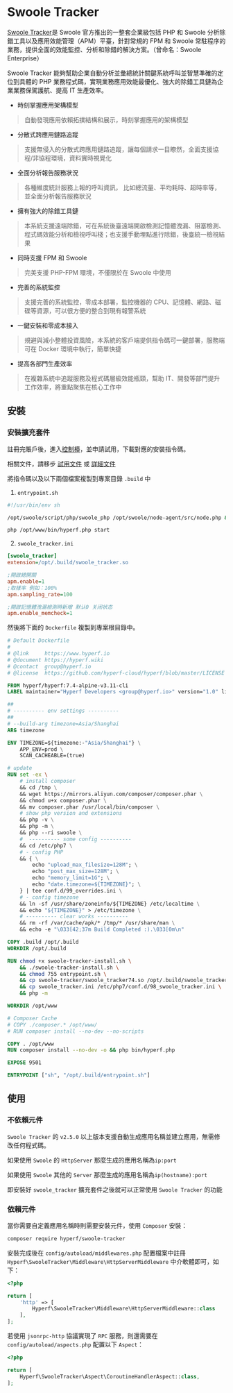 # Swoole Tracker

[Swoole Tracker](https://www.swoole-cloud.com/tracker.html)是 Swoole 官方推出的一整套企業級包括 PHP 和  Swoole 分析除錯工具以及應用效能管理（APM）平臺，針對常規的 FPM 和 Swoole 常駐程序的業務，提供全面的效能監控、分析和除錯的解決方案。（曾命名：Swoole Enterprise）

Swoole Tracker 能夠幫助企業自動分析並彙總統計關鍵系統呼叫並智慧準確的定位到具體的 PHP 業務程式碼，實現業務應用效能最優化、強大的除錯工具鏈為企業業務保駕護航、提高 IT 生產效率。

- 時刻掌握應用架構模型
> 自動發現應用依賴拓撲結構和展示，時刻掌握應用的架構模型

- 分散式跨應用鏈路追蹤
> 支援無侵入的分散式跨應用鏈路追蹤，讓每個請求一目瞭然，全面支援協程/非協程環境，資料實時視覺化

- 全面分析報告服務狀況
> 各種維度統計服務上報的呼叫資訊， 比如總流量、平均耗時、超時率等，並全面分析報告服務狀況

- 擁有強大的除錯工具鏈
> 本系統支援遠端除錯，可在系統後臺遠端開啟檢測記憶體洩漏、阻塞檢測、程式碼效能分析和檢視呼叫棧；也支援手動埋點進行除錯，後臺統一檢視結果

- 同時支援 FPM 和 Swoole
> 完美支援 PHP-FPM 環境，不僅限於在 Swoole 中使用

- 完善的系統監控
> 支援完善的系統監控，零成本部署，監控機器的 CPU、記憶體、網路、磁碟等資源，可以很方便的整合到現有報警系統

- 一鍵安裝和零成本接入
> 規避與減小整體投資風險，本系統的客戶端提供指令碼可一鍵部署，服務端可在 Docker 環境中執行，簡單快捷

- 提高各部門生產效率
> 在複雜系統中追蹤服務及程式碼層級效能瓶頸，幫助 IT、開發等部門提升工作效率，將重點聚焦在核心工作中

## 安裝

### 安裝擴充套件

註冊完賬戶後，進入[控制檯](https://business.swoole.com/SwooleTracker/catdemo)，並申請試用，下載對應的安裝指令碼。

相關文件，請移步 [試用文件](https://www.kancloud.cn/swoole-inc/ee-base-wiki/1214079) 或 [詳細文件](https://www.kancloud.cn/swoole-inc/ee-help-wiki/1213080) 

將指令碼以及以下兩個檔案複製到專案目錄 `.build` 中

1. `entrypoint.sh`

```bash
#!/usr/bin/env sh

/opt/swoole/script/php/swoole_php /opt/swoole/node-agent/src/node.php &

php /opt/www/bin/hyperf.php start

```

2. `swoole_tracker.ini`

```ini
[swoole_tracker]
extension=/opt/.build/swoole_tracker.so

;開啟總開關
apm.enable=1
;取樣率 例如：100%
apm.sampling_rate=100

;開啟記憶體洩漏檢測時新增 默认0 关闭状态
apm.enable_memcheck=1
```

然後將下面的 `Dockerfile` 複製到專案根目錄中。

```dockerfile
# Default Dockerfile
#
# @link     https://www.hyperf.io
# @document https://hyperf.wiki
# @contact  group@hyperf.io
# @license  https://github.com/hyperf-cloud/hyperf/blob/master/LICENSE

FROM hyperf/hyperf:7.4-alpine-v3.11-cli
LABEL maintainer="Hyperf Developers <group@hyperf.io>" version="1.0" license="MIT" app.name="Hyperf"

##
# ---------- env settings ----------
##
# --build-arg timezone=Asia/Shanghai
ARG timezone

ENV TIMEZONE=${timezone:-"Asia/Shanghai"} \
    APP_ENV=prod \
    SCAN_CACHEABLE=(true)

# update
RUN set -ex \
    # install composer
    && cd /tmp \
    && wget https://mirrors.aliyun.com/composer/composer.phar \
    && chmod u+x composer.phar \
    && mv composer.phar /usr/local/bin/composer \
    # show php version and extensions
    && php -v \
    && php -m \
    && php --ri swoole \
    #  ---------- some config ----------
    && cd /etc/php7 \
    # - config PHP
    && { \
        echo "upload_max_filesize=128M"; \
        echo "post_max_size=128M"; \
        echo "memory_limit=1G"; \
        echo "date.timezone=${TIMEZONE}"; \
    } | tee conf.d/99_overrides.ini \
    # - config timezone
    && ln -sf /usr/share/zoneinfo/${TIMEZONE} /etc/localtime \
    && echo "${TIMEZONE}" > /etc/timezone \
    # ---------- clear works ----------
    && rm -rf /var/cache/apk/* /tmp/* /usr/share/man \
    && echo -e "\033[42;37m Build Completed :).\033[0m\n"

COPY .build /opt/.build
WORKDIR /opt/.build

RUN chmod +x swoole-tracker-install.sh \
    && ./swoole-tracker-install.sh \
    && chmod 755 entrypoint.sh \
    && cp swoole-tracker/swoole_tracker74.so /opt/.build/swoole_tracker.so \
    && cp swoole_tracker.ini /etc/php7/conf.d/98_swoole_tracker.ini \
    && php -m

WORKDIR /opt/www

# Composer Cache
# COPY ./composer.* /opt/www/
# RUN composer install --no-dev --no-scripts

COPY . /opt/www
RUN composer install --no-dev -o && php bin/hyperf.php

EXPOSE 9501

ENTRYPOINT ["sh", "/opt/.build/entrypoint.sh"]

```

## 使用

### 不依賴元件

`Swoole Tracker` 的 `v2.5.0` 以上版本支援自動生成應用名稱並建立應用，無需修改任何程式碼。

如果使用 `Swoole` 的 `HttpServer` 那麼生成的應用名稱為`ip:port`

如果使用 `Swoole` 其他的 `Server` 那麼生成的應用名稱為`ip(hostname):port`

即安裝好 `swoole_tracker` 擴充套件之後就可以正常使用 `Swoole Tracker` 的功能

### 依賴元件

當你需要自定義應用名稱時則需要安裝元件，使用 `Composer` 安裝：

```bash
composer require hyperf/swoole-tracker
```

安裝完成後在 `config/autoload/middlewares.php` 配置檔案中註冊 `Hyperf\SwooleTracker\Middleware\HttpServerMiddleware` 中介軟體即可，如下：

```php
<?php

return [
    'http' => [
        Hyperf\SwooleTracker\Middleware\HttpServerMiddleware::class
    ],
];
```

若使用 `jsonrpc-http` 協議實現了 `RPC` 服務，則還需要在 `config/autoload/aspects.php` 配置以下 `Aspect`：

```php
<?php

return [
    Hyperf\SwooleTracker\Aspect\CoroutineHandlerAspect::class,
];
```


